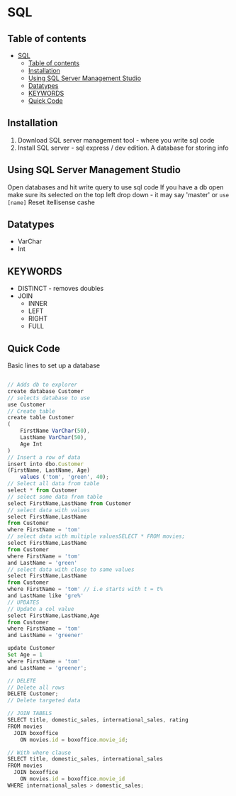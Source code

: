# SQL

## Table of contents

- [SQL](#sql)
  - [Table of contents](#table-of-contents)
  - [Installation](#installation)
  - [Using SQL Server Management Studio](#using-sql-server-management-studio)
  - [Datatypes](#datatypes)
  - [KEYWORDS](#keywords)
  - [Quick Code](#quick-code)

## Installation

1. Download SQL server management tool - where you write sql code
2. Install SQL server - sql express / dev edition. A database for storing info

## Using SQL Server Management Studio

Open databases and hit write query to use sql code
If you have a db open make sure its selected on the top left drop down - it may say 'master' or ```use [name]```
Reset itellisense cashe

## Datatypes

- VarChar
- Int

## KEYWORDS

- DISTINCT - removes doubles
- JOIN
  - INNER
  - LEFT
  - RIGHT
  - FULL

## Quick Code

Basic lines to set up a database

```js

// Adds db to explorer
create database Customer
// selects database to use
use Customer
// Create table
create table Customer
(
	FirstName VarChar(50),
	LastName VarChar(50),
	Age Int
)
// Insert a row of data
insert into dbo.Customer
(FirstName, LastName, Age)
	values ('tom', 'green', 40);
// Select all data from table
select * from Customer
// select some data from table
select FirstName,LastName from Customer
// select data with values
select FirstName,LastName
from Customer
where FirstName = 'tom'
// select data with multiple valuesSELECT * FROM movies;
select FirstName,LastName
from Customer
where FirstName = 'tom'
and LastName = 'green'
// select data with close to same values
select FirstName,LastName
from Customer
where FirstName = 'tom' // i.e starts with t = t%
and LastName like 'gre%'
// UPDATES
// Update a col value
select FirstName,LastName,Age
from Customer
where FirstName = 'tom'
and LastName = 'greener'

update Customer 
Set Age = 1
where FirstName = 'tom'
and LastName = 'greener';

// DELETE
// Delete all rows
DELETE Customer;
// Delete targeted data

// JOIN TABELS
SELECT title, domestic_sales, international_sales, rating 
FROM movies
  JOIN boxoffice
    ON movies.id = boxoffice.movie_id;

// With where clause
SELECT title, domestic_sales, international_sales
FROM movies
  JOIN boxoffice
    ON movies.id = boxoffice.movie_id
WHERE international_sales > domestic_sales;

